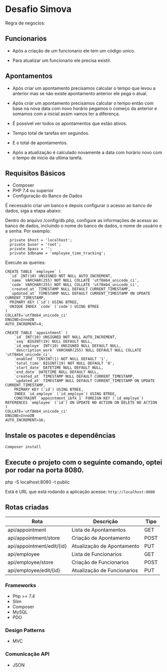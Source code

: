 # Desafio Simova

Regra de negocios:

## Funcionarios

- Após a criação de um funcionario ele tem um código unico.

- Para atualizar um funcionario ele precisa existir.

## Apontamentos

- Após criar um apontamento precisamos calcular o tempo que levou a anterior mas se não existe apontamento anterior ele pega o atual. 

- Após criar um apontamento precisamos calcular o tempo então com base na nova data com novo horário pegamos o começo da anterior e somamos com a inicial assim vamos ter a diferença. 

- É possivel ver todos os apontamentos que estão ativos. 

- Tempo total de tarefas em segundos.

- E o total de apontamentos.

- Após a atualização é calculado novamente a data com horário novo com o tempo de inicio da ultima tarefa.

## Requisitos Básicos

- Composer
- PHP 7.4 ou superior
- Configuração do Banco de Dados

É necessário criar um banco e depois configurar o acesso ao banco de dados, siga a etapa abaixo:

Dentro do arquivo /config/db.php, configure as informações de acesso ao banco de dados, incluindo o nome do banco de dados, o nome de usuário e a senha. Por exemplo:

```dosini
  private $host = 'localhost';
  private $user = 'root';
  private $pass = '';
  private $dbname = 'employee_time_tracking';
```

Execute as queries:
```
CREATE TABLE `employee` (
  `id` INT(10) UNSIGNED NOT NULL AUTO_INCREMENT,
  `name` VARCHAR(255) NOT NULL COLLATE 'utf8mb4_unicode_ci',
  `code` VARCHAR(255) NOT NULL COLLATE 'utf8mb4_unicode_ci',
  `created_at` TIMESTAMP NULL DEFAULT CURRENT_TIMESTAMP,
  `updated_at` TIMESTAMP NULL DEFAULT CURRENT_TIMESTAMP ON UPDATE CURRENT_TIMESTAMP,
  PRIMARY KEY (`id`) USING BTREE,
  UNIQUE INDEX `code` (`code`) USING BTREE
)
COLLATE='utf8mb4_unicode_ci'
ENGINE=InnoDB
AUTO_INCREMENT=4;

CREATE TABLE `appointment` (
	`id` INT(10) UNSIGNED NOT NULL AUTO_INCREMENT,
	`seq` BIGINT(19) NULL DEFAULT NULL,
	`id_employe` INT(10) UNSIGNED NULL DEFAULT NULL,
	`description_work` VARCHAR(255) NULL DEFAULT NULL COLLATE 'utf8mb4_unicode_ci',
	`enabled` TINYINT(1) NOT NULL DEFAULT '1',
	`total_time` BIGINT(19) NOT NULL DEFAULT '0',
	`start_date` DATETIME NULL DEFAULT NULL,
	`end_date` DATETIME NULL DEFAULT NULL,
	`created_at` TIMESTAMP NULL DEFAULT CURRENT_TIMESTAMP,
	`updated_at` TIMESTAMP NULL DEFAULT CURRENT_TIMESTAMP ON UPDATE CURRENT_TIMESTAMP,
	PRIMARY KEY (`id`) USING BTREE,
	INDEX `id_employe` (`id_employe`) USING BTREE,
	CONSTRAINT `appointment_ibfk_1` FOREIGN KEY (`id_employe`) REFERENCES `employee` (`id`) ON UPDATE NO ACTION ON DELETE NO ACTION
)
COLLATE='utf8mb4_unicode_ci'
ENGINE=InnoDB
AUTO_INCREMENT=16;
```

## Instale os pacotes e dependências

`Composer install`

## Execute o projeto com o seguinte comando, optei por rodar na porta 8080.

php -S localhost:8080 -t public

Está é URL que está rodando a aplicação acesse:
`http://localhost:8080`

## Rotas criadas

| Rota                          | Descrição                       | Tipo  |
| ----------------------------- | ------------------------------- | ----- |
| api/appointment               | Lista de Apontamentos           | GET   |
| api/appointment/store         | Criação de Apontamento          | POST  |
| api/appointment/edit/{id}     | Atualização de Apontamento      | PUT   |
| api/employee                  | Lista de Funcionarios           | GET   |
| api/employee/store            | Criação de Funcionarios         | POST  |
| api/employee/edit/{id}        | Atualização de Funcionarios     | PUT   |

###  Frameworks

- Php >= 7.4
- Slim
- Composer
- MySQL
- PDO

### Design Patterns

- MVC

### Comunicação API

- JSON
